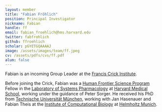 ```yaml
---
layout: member
title: "Fabian Fröhlich"
position: Principal Investigator
nickname: Fabian
handle: ff
email: fabian_froehlich@hms.harvard.edu
twitter: fabfrohlich
github: ffroehlich
scholar: pGYETGQAAAAJ
image: /assets/images/team/ff.jpeg
cv: /assets/pdfs/cvs/ff.pdf
alum: false
---
```

Fabian is an incoming Group Leader at the [Francis Crick Institute].

Before joining the Crick, Fabian was a [Human Frontier Science Program] Fellow in the [Laboratory of Systems Pharmacology] at [Harvard Medical School], working under the guidance of Peter Sorger. He received his PhD from [Technische Universität München], working with Jan Hasenauer and Fabian Theis at the [Institute of Computational Biology] at [Helmholtz Munich].

[Francis Crick Institute]: https://www.crick.ac.uk
[Human Frontier Science Program]: https://www.hfsp.org
[Laboratory of Systems Pharmacology]: https://labsyspharm.org
[Harvard Medical School]: https://hms.harvard.edu
[Technische Universität München]: https://www.tum.de
[Institute of Computational Biology]: https://www.helmholtz-munich.de/en/icb
[Helmholtz Munich]: https://www.helmholtz-munich.de/
